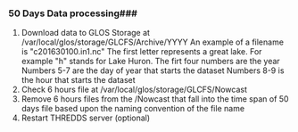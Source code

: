 ### 50 Days Data processing###
1. Download data to GLOS Storage at /var/local/glos/storage/GLCFS/Archive/YYYY
  An example of a filename is "c201630100.in1.nc" 
    The first letter represents a great lake. For example "h" stands for Lake Huron.
    The firt four numbers are the year
    Numbers 5-7 are the day of year that starts the dataset
    Numbers 8-9 is the hour that starts the dataset
2. Check 6 hours file at /var/local/glos/storage/GLCFS/Nowcast
3. Remove 6 hours files from the /Nowcast that fall into the time span of 50 days file based upon the naming convention of the file name
4. Restart THREDDS server (optional)
